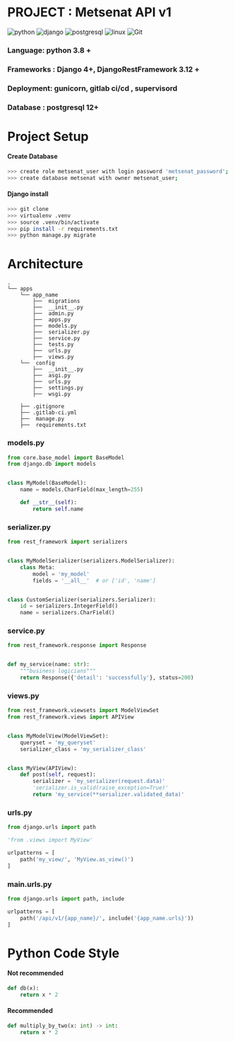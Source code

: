# PROJECT : Metsenat API v1
![python](https://img.shields.io/badge/-python-grey?style=for-the-badge&logo=python&logoColor=white&labelColor=306998)
![django](https://img.shields.io/badge/-django-grey?style=for-the-badge&logo=django&logoColor=white&labelColor=092e20)
![postgresql](https://img.shields.io/badge/postgre-SQL-%23000.svg?style=for-the-badge&logo=postgresql&logoColor=white)
![linux](https://img.shields.io/badge/linux-grey?style=for-the-badge&logo=linux&logoColor=white&labelColor=072c61)
![Git](https://img.shields.io/badge/git-%23F05033.svg?style=for-the-badge&logo=git&logoColor=white)

### Language: python 3.8 +

### Frameworks : Django 4+, DjangoRestFramework 3.12 +

### Deployment: gunicorn, gitlab ci/cd , supervisord

### Database : postgresql 12+

# Project Setup

#### Create Database

```bash
>>> create role metsenat_user with login password 'metsenat_password';
>>> create database metsenat with owner metsenat_user;
```

#### Django install

```bash
>>> git clone 
>>> virtualenv .venv
>>> source .venv/bin/activate
>>> pip install -r requirements.txt
>>> python manage.py migrate
```

# Architecture

```
.
└── apps
    └── app_name
        ├──  migrations
        ├──  __init__.py
        ├──  admin.py
        ├──  apps.py
        ├──  models.py
        ├──  serializer.py
        ├──  service.py
        ├──  tests.py
        ├──  urls.py
        ├──  views.py
    └──  config
        ├──  __init__.py
        ├──  asgi.py
        ├──  urls.py
        ├──  settings.py
        ├──  wsgi.py
        
    ├── .gitignore
    ├── .gitlab-ci.yml
    ├──  manage.py
    ├──  requirements.txt
```

### models.py

```python
from core.base_model import BaseModel
from django.db import models


class MyModel(BaseModel):
    name = models.CharField(max_length=255)

    def __str__(self):
        return self.name
```

### serializer.py

```python
from rest_framework import serializers


class MyModelSerializer(serializers.ModelSerializer):
    class Meta:
        model = 'my_model'
        fields = '__all__'  # or ['id', 'name']


class CustomSerializer(serializers.Serializer):
    id = serializers.IntegerField()
    name = serializers.CharField()

```

### service.py

```python
from rest_framework.response import Response


def my_service(name: str):
    """business logicians"""
    return Response({'detail': 'successfully'}, status=200)
```

### views.py

```python
from rest_framework.viewsets import ModelViewSet
from rest_framework.views import APIView


class MyModelView(ModelViewSet):
    queryset = 'my_queryset'
    serializer_class = 'my_serializer_class'


class MyView(APIView):
    def post(self, request):
        serializer = 'my_serializer(request.data)'
        'serializer.is_valid(raise_exception=True)'
        return 'my_service(**serializer.validated_data)'
```

### urls.py

```python
from django.urls import path

'from .views import MyView'

urlpatterns = [
    path('my_view/', 'MyView.as_view()')
]
```

### main.urls.py

```python
from django.urls import path, include

urlpatterns = [
    path('/api/v1/{app_name}/', include('{app_name.urls}'))
]
```

# Python Code Style

#### Not recommended

```python
def db(x):
    return x * 2
```

#### Recommended

```python
def multiply_by_two(x: int) -> int:
    return x * 2
```